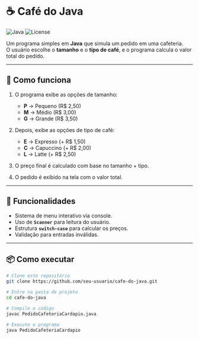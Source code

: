 # ☕ Café do Java

![Java](https://img.shields.io/badge/Java-ED8B00?style=flat&logo=java&logoColor=white)
![License](https://img.shields.io/badge/License-MIT-green)

Um programa simples em **Java** que simula um pedido em uma cafeteria.  
O usuário escolhe o **tamanho** e o **tipo de café**, e o programa calcula o valor total do pedido.  

---

## 📝 Como funciona

1. O programa exibe as opções de tamanho:
   - **P** → Pequeno (R$ 2,50)  
   - **M** → Médio (R$ 3,00)  
   - **G** → Grande (R$ 3,50)  

2. Depois, exibe as opções de tipo de café:
   - **E** → Expresso (+ R$ 1,50)  
   - **C** → Capuccino (+ R$ 2,00)  
   - **L** → Latte (+ R$ 2,50)  

3. O preço final é calculado com base no tamanho + tipo.  
4. O pedido é exibido na tela com o valor total.  

---

## 🚀 Funcionalidades

- Sistema de menu interativo via console.
- Uso de **`Scanner`** para leitura do usuário.
- Estrutura **`switch-case`** para calcular os preços.
- Validação para entradas inválidas.

---

## 📦 Como executar

```bash
# Clone este repositório
git clone https://github.com/seu-usuario/cafe-do-java.git

# Entre na pasta do projeto
cd cafe-do-java

# Compile o código
javac PedidoCafeteriaCardapio.java

# Execute o programa
java PedidoCafeteriaCardapio
